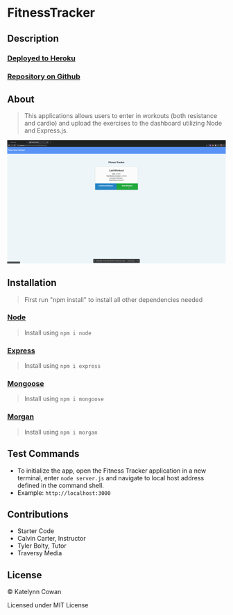 # FitnessTracker

## Description

### [Deployed to Heroku](https://fitness-tracker-0304.herokuapp.com/)

### [Repository on Github](https://github.com/ktcwn/FitnessTracker)

## About

> This applications allows users to enter in workouts (both resistance and cardio) and upload the exercises to the dashboard utilizing Node and Express.js.

![Fitness Tracker Demo](./fitnessdemo.gif)

## Installation

> First run "npm install" to install all other dependencies needed

### [Node](https://nodejs.org/en/)

> Install using `npm i node`

### [Express](https://expressjs.com/)

> Install using `npm i express`

### [Mongoose](https://www.npmjs.com/package/uuidv4)

> Install using `npm i mongoose`

### [Morgan](https://www.npmjs.com/package/uuidv4)

> Install using `npm i morgan`

## Test Commands

- To initialize the app, open the Fitness Tracker application in a new terminal, enter `node server.js` and navigate to local host address defined in the command shell.
- Example: `http://localhost:3000`
## Contributions

- Starter Code
- Calvin Carter, Instructor
- Tyler Bolty, Tutor
- Traversy Media

## License

© Katelynn Cowan

Licensed under MIT License
